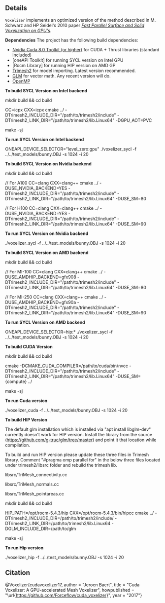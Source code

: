 ## Details
`Voxelizer` implements an optimized version of the method described in M. Schwarz and HP Seidel's 2010 paper [*Fast Parallel Surface and Solid Voxelization on GPU's*](http://research.michael-schwarz.com/publ/2010/vox/).

**Dependencies**
The project has the following build dependencies:
 * [Nvidia Cuda 8.0 Toolkit (or higher)](https://developer.nvidia.com/cuda-toolkit) for CUDA + Thrust libraries (standard included)
 * [oneAPI Toolkit] for running SYCL version on Intel GPU
 * [Rocm Library] for running HIP version on AMD GP
 * [Trimesh2](https://github.com/Forceflow/trimesh2) for model importing. Latest version recommended.
 * [GLM](http://glm.g-truc.net/0.9.8/index.html) for vector math. Any recent version will do.
 * [OpenMP](https://www.openmp.org/)

**To build SYCL Version on Intel backend**

mkdir build && cd build

CC=icpx CXX=icpx cmake ../ -DTrimesh2_INCLUDE_DIR="/path/to/trimesh2/include" -DTrimesh2_LINK_DIR="/path/to/trimesh2/lib.Linux64" -DGPU_AOT=PVC

make -sj

**To run SYCL Version on Intel backend** 

ONEAPI_DEVICE_SELECTOR="level_zero:gpu"  ./voxelizer_sycl -f ../../test_models/bunny.OBJ -s 1024 -i 20

**To build SYCL Version on Nvidia backend**

mkdir build && cd build

// For A100
CC=clang CXX=clang++ cmake ../ -DUSE_NVIDIA_BACKEND=YES -DTrimesh2_INCLUDE_DIR="/path/to/trimesh2/include" -DTrimesh2_LINK_DIR="/path/to/trimesh2/lib.Linux64" -DUSE_SM=80

// For H100
CC=clang CXX=clang++ cmake ../ -DUSE_NVIDIA_BACKEND=YES -DTrimesh2_INCLUDE_DIR="/path/to/trimesh2/include" -DTrimesh2_LINK_DIR="/path/to/trimesh2/lib.Linux64" -DUSE_SM=90

**To run SYCL Version on Nvidia backend** 

./voxelizer_sycl -f ../../test_models/bunny.OBJ -s 1024 -i 20

**To build SYCL Version on AMD backend**

mkdir build && cd build

// For MI-100
CC=clang CXX=clang++ cmake ../ -DUSE_AMDHIP_BACKEND=gfx908 -DTrimesh2_INCLUDE_DIR="/path/to/trimesh2/include" -DTrimesh2_LINK_DIR="/path/to/trimesh2/lib.Linux64" -DUSE_SM=80

// For MI-250
CC=clang CXX=clang++ cmake ../ -DUSE_AMDHIP_BACKEND=gfx90a -DTrimesh2_INCLUDE_DIR="/path/to/trimesh2/include" -DTrimesh2_LINK_DIR="/path/to/trimesh2/lib.Linux64" -DUSE_SM=90

**To run SYCL Version on AMD backend** 

ONEAPI_DEVICE_SELECTOR=hip:* ./voxelizer_sycl -f ../../test_models/bunny.OBJ -s 1024 -i 20

**To build CUDA Version**

mkdir build && cd build

cmake -DCMAKE_CUDA_COMPILER=/path/to/cuda/bin/nvcc -DTrimesh2_INCLUDE_DIR="/path/to/trimesh2/include" -DTrimesh2_LINK_DIR="/path/to/trimesh2/lib.Linux64" -DUSE_SM={compute} ../

make -sj

**To run Cuda version**

./voxelizer_cuda -f ../../test_models/bunny.OBJ -s 1024 -i 20


**To build HIP Version**

The default glm installation which is installed via "apt install libglm-dev" currently doesn't work for HIP version.
Install the library from the source (https://github.com/g-truc/glm/tree/master) and point it that location while compilation.

To build and run HIP version please update these three files in Trimesh library.
Comment "#pragma omp parallel for" in the below three files located under trimesh2/libsrc folder and rebuild the trimesh lib.

libsrc/TriMesh_connectivity.cc
        
libsrc/TriMesh_normals.cc
        
libsrc/TriMesh_pointareas.cc

mkdir build && cd build

HIP_PATH=/opt/rocm-5.4.3/hip CXX=/opt/rocm-5.4.3/bin/hipcc cmake ../ -DTrimesh2_INCLUDE_DIR=/path/to/trimesh2/include/ -DTrimesh2_LINK_DIR=/path/to/trimesh2/lib.Linux64 -DGLM_INCLUDE_DIR=/path/to/glm

make -sj

**To run Hip version**

./voxelizer_hip -f ../../test_models/bunny.OBJ -s 1024 -i 20


## Citation
@Voxelizer{cudavoxelizer17,
author = "Jeroen Baert",
title = "Cuda Voxelizer: A GPU-accelerated Mesh Voxelizer",
howpublished = "\url{https://github.com/Forceflow/cuda_voxelizer}",
year = "2017"}
